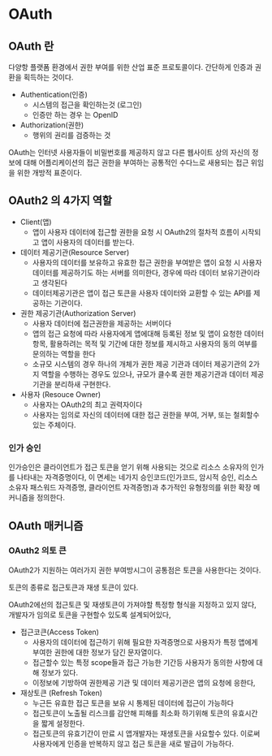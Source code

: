 # OAuth

## OAuth 란

다양항 플랫폼 환경에서 권한 부여를 위한 산업 표준 프로토콜이다. 간단하게 인증과 권환을 획득하는 것이다.

* Authentication(인증)
  * 시스템의 접근을 확인하는것 (로그인)
  * 인증만 하는 경우 는 OpenID
* Authorization(권한)
  * 행위의 권리를 검증하는 것

OAuth는 인터넷 사용자들이 비밀번호를 제공하지 않고 다른 웹사이트 상의 자신의 정보에 대해 어플리케이션의 접근 권한을 부여하는 공통적인 수다느로 새용되는 접근 위임을 위한 개방적 표준이다.

## OAuth2 의 4가지 역할

* Client(앱)
  * 앱이 사용자 데이터에 접근할 권한을 요청 시 OAuth2의 절차적 흐름이 시작되고 앱이 사용자의 데이터를 받는다.
* 데이터 제공기관(Resource Server)
  * 사용자의 데이터를 보유하고 유효한 접근 권한을 부여받은 앱이 요청 시 사용자 데이터를 제공하기도 하는 서버를 의미한다, 경우에 따라 데이터 보유기관이라고 생각된다
  * 데이터제공기관은 앱이 접근 토큰을 사용자 데이터와 교환할 수 있는 API를 제공하는 기관이다.
* 권한 제공기관(Authorization Server)
  * 사용자 데이터에 접근권한을 제공하는 서버이다
  * 앱의 접근 요청에 따라 사용자에게 앱에대해 등록된 정보 및 앱이 요청한 데이터 항목, 활용하려는 목적 및 기간에 대한 정보를 제시하고 사용자의 동의 여부를 문의하는 역할을 한다
  * 소규모 시스템의 경우 하나의 개체가 권한 제공 기관과 데이터 제공기관의 2가지 역할을 수행하는 경우도 있으나, 규모가 클수록 권한 제공기관과 데이터 제공기관을 분리하새 구현한다.
* 사용자 (Resouce Owner)
  * 사용자는 OAuth2의 최고 권력자이다
  * 사용자는 임의로 자신의 데이터에 대한 접근 권한을 부여, 거부, 또는 철회할수 있는 주체이다.

### 인가 승인

인가승인은 클라이언트가 접근 토큰을 얻기 위해 사용되는 것으로 리소스 소유자의 인가를 나타내는 자격증명이다, 이 면세는 네가지 승인코드(인가코드, 암시적 승인, 리소스 소유자 패스워드 자격증명, 클라이언트 자격증명)과 추가적인 유형정의를 위한 확장 메커니즘을 정의한다.

## OAuth 매커니즘

### OAuth2 의토 큰

OAuth2가 지원하는 여러가지 권한 부여방시그이 공통점은 토큰을 사용한다는 것이다.

토큰의 종류로 접근토큰과 재생 토큰이 있다.

OAuth2에선의 접근토큰 및 재생토큰이 가져야할 특정항 형식을 지정하고 있지 않다, 개발자가 임의로 토큰을 구현할수 있도록 설계되어있다,

* 접근코큰(Access Token)
  * 사용자의 데이터에 접근하기 위해 필요한 자격증명으로 사용자가 특정 앱에게 부여한 권한에 대한 정보가 담긴 문자열이다.
  * 접근할수 있는 특정 scope들과 접근 가능한 기간등 사용자가 동의한 사항에 대해 정보가 있다.
  * 이정보에 기방하여 권한제공 기관 및 데이터 제공기관은 앱의 요청에 응한다,
* 재상토큰 (Refresh Token)
  * 누근든 유효한 접근 토큰을 보유 시 통제된 데이터에 접근이 가능하다
  * 접근토큰이 노출될 리스크를 감안해 피해를 최소화 하기위해 토큰의 유효시간을 짧게 설정한다.
  * 접근토큰의 유효기간이 만료 시 앱개발자는 재생토큰을 사요할수 있다. 이로써 사용자에게 인증을 반복하지 않고 접근 토큰을 새로 발급이 가능하다.
